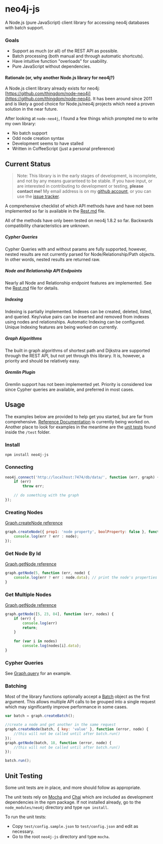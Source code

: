 # neo4j-js

A Node.js (pure JavaScript) client library for accessing neo4j databases with batch support.

### Goals

* Support as much (or all) of the REST API as possible.
* Batch processing (both manual and through automatic shortcuts).
* Have intuitive function "overloads" for usability.
* Pure JavaScript without dependencies.

#### Rationale (or, why another Node.js library for neo4j?)

A Node.js client library already exists for neo4j: [https://github.com/thingdom/node-neo4j](https://github.com/thingdom/node-neo4j). It has been around since 2011 and is likely a good choice for Node.js/neo4j projects which need a proven solution in the near future.

After looking at `node-neo4j`, I found a few things which prompted me to write my own library:

* No batch support
* Odd node creation syntax
* Development seems to have stalled
* Written in CoffeeScript (just a personal preference)

## Current Status

> Note: This library is in the early stages of development, is incomplete, and not by any means guaranteed to be stable. If you have input, or are interested in contributing to development or testing, __please contact me!__ My email address is on my [github account](https://github.com/bretcope), or you can use the [issue tracker](https://github.com/bretcope/neo4j-js/issues).

A comprehensive checklist of which API methods have and have not been implemented so far is available in the [Rest.md](docs/REST.md) file.

All of the methods have only been tested on neo4j 1.8.2 so far. Backwards compatibility characteristics are unknown. 

##### Cypher Queries

Cypher Queries with and without params are fully supported, however, nested results are not currently parsed for Node/Relationship/Path objects. In other words, nested results are returned raw.

##### Node and Relationship API Endpoints

Nearly all Node and Relationship endpoint features are implemented. See the [Rest.md](docs/REST.md) file for details.

##### Indexing

Indexing is partially implemented. Indexes can be created, deleted, listed, and queried. Key/value pairs can be inserted and removed from indexes using nodes and relationships. Automatic Indexing can be configured. Unique Indexing features are being worked on currently.

##### Graph Algorithms

The built in graph algorithms of shortest path and Dijkstra are supported through the REST API, but not yet through this library. It is, however, a priority and should be relatively easy.

##### Gremlin Plugin

Gremlin support has not been implemented yet. Priority is considered low since Cypher queries are available, and preferred in most cases.

## Usage

The examples below are provided to help get you started, but are far from comprehensive. [Reference Documentation](docs/Documentation.md) is currently being worked on. Another place to look for examples in the meantime are the [unit tests](#unit-testing) found inside the `/test` folder.

### Install

```
npm install neo4j-js
```

### Connecting

```javascript
neo4j.connect('http://localhost:7474/db/data/', function (err, graph) {
    if (err)
        throw err;
        
    // do something with the graph
});
```

### Creating Nodes

[Graph.createNode reference](docs/Graph.md#createnode)

```javascript
graph.createNode({ prop1: 'node property', boolProperty: false }, function (err, node) {
    console.log(err ? err : node);
});
```

### Get Node By Id

[Graph.getNode reference](docs/Graph.md#getnode)

```javascript
graph.getNode(5, function (err, node) {
    console.log(err ? err : node.data); // print the node's properties
}
```

### Get Multiple Nodes

[Graph.getNode reference](docs/Graph.md#getnode)

```javascript
graph.getNode([5, 23, 84], function (err, nodes) {
    if (err) {
        console.log(err)
        return;
    }
    
    for (var i in nodes)
        console.log(nodes[i].data);
}
```

### Cypher Queries

See [Graph.query](docs/Graph.md#query) for an example.

### Batching

Most of the library functions optionally accept a [Batch](docs/Batch.md) object as the first argument. This allows multiple API calls to be grouped into a single request which may significantly improve performance in some cases.

```javascript
var batch = graph.createBatch();

//create a node and get another in the same request
graph.createNode(batch, { key: 'value' }, function (error, node) {
    //this will not be called until after batch.run()
});
graph.getNode(batch, 18, function (error, node) {
    //this will not be called until after batch.run()
});

batch.run();
```

## Unit Testing

Some unit tests are in place, and more should follow as appropriate.

The unit tests rely on [Mocha](http://visionmedia.github.com/mocha/) and [Chai](http://chaijs.com/) which are included as development dependencies in the npm package. If not installed already, go to the `node_modules/neo4j` directory and type `npm install`.
 
To run the unit tests:

* Copy `test/config.sample.json` to `test/config.json` and edit as necessary.
* Go to the root `neo4j-js` directory and type `mocha`.
